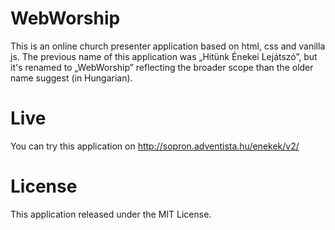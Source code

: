 # WebWorship
This is an online church presenter application based on html, css and vanilla js. The previous name of this application was „Hitünk Énekei Lejátszó”, but it's renamed to „WebWorship” reflecting the broader scope than the older name suggest (in Hungarian).

# Live
You can try this application on http://sopron.adventista.hu/enekek/v2/

# License
This application released under the MIT License.
